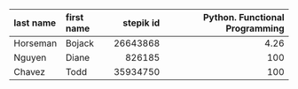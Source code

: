 | last name   | first name   |   stepik id |   Python. Functional Programming |
|:------------|:-------------|------------:|---------------------------------:|
| Horseman    | Bojack       |    26643868 |                             4.26 |
| Nguyen      | Diane        |      826185 |                           100    |
| Chavez      | Todd         | 35934750    |                           100    |
